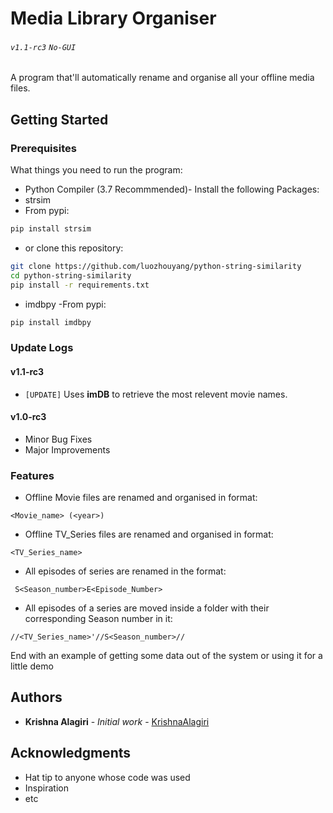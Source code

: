 # Media Library Organiser
###### `v1.1-rc3` `No-GUI`  

A program that'll automatically rename and organise all your offline media files.

## Getting Started


### Prerequisites
What things you need to run the program:
- Python Compiler (3.7 Recommmended)- Install the following Packages:
- strsim
 - From pypi:
 ```bash
 pip install strsim
 ```
 - or clone this repository:
 ```bash
 git clone https://github.com/luozhouyang/python-string-similarity
 cd python-string-similarity
 pip install -r requirements.txt
 ```
- imdbpy
 -From pypi:
 ```bash
 pip install imdbpy
 ```

### Update Logs
#### v1.1-rc3
* `[UPDATE]` Uses **imDB** to retrieve the most relevent movie names.
#### v1.0-rc3
* Minor Bug Fixes
* Major Improvements

### Features
*  Offline Movie files are renamed and organised in format:
```
<Movie_name> (<year>)
```
* Offline TV_Series files are renamed and organised in format:
```
<TV_Series_name>
```
* All episodes of series are renamed in the format:
```
 S<Season_number>E<Episode_Number>
```
* All episodes of a series are moved inside a folder with their corresponding Season number in it:
```
//<TV_Series_name>'//S<Season_number>//
```
End with an example of getting some data out of the system or using it for a little demo


## Authors

* **Krishna Alagiri** - *Initial work* - [KrishnaAlagiri](https://github.com/KrishnaAlagiri/)

## Acknowledgments

* Hat tip to anyone whose code was used
* Inspiration
* etc
